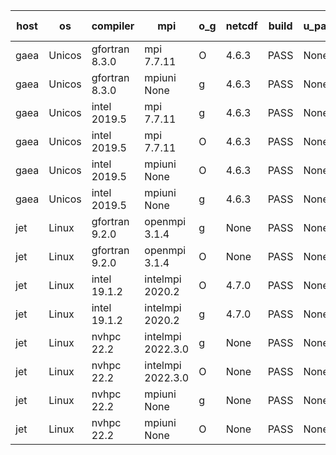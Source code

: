 

| host     | os       | compiler                              | mpi                      | o_g        | netcdf        | build       | u_pass          | u_fail          | s_pass            | s_fail            | e_pass             | e_fail             | nuopc_pass       | nuopc_fail       | artifacts link          |
|----------|----------|---------------------------------------|--------------------------|------------|---------------|-------------|-----------------|-----------------|-------------------|-------------------|--------------------|--------------------|------------------|------------------|-------------------------|
| gaea | Unicos | gfortran 8.3.0 | mpi 7.7.11  | O | 4.6.3  | PASS | None | None | None | None | None | None | None | None | <a href="https://github.com/esmf-org/esmf-test-artifacts/tree/032f47b9e892353a09ba3c6325bc051ee749335c/develop/gfortran/8.3.0/O/mpi/7.7.11" target="_blank">032f47b</a> | 
| gaea | Unicos | gfortran 8.3.0 | mpiuni None  | g | 4.6.3  | PASS | None | None | None | None | None | None | None | None | <a href="https://github.com/esmf-org/esmf-test-artifacts/tree/bfaa34eb059ee86bcfcf0af74352ca8a108e2f60/develop/gfortran/8.3.0/g/mpiuni/None" target="_blank">bfaa34e</a> | 
| gaea | Unicos | intel 2019.5 | mpi 7.7.11  | g | 4.6.3  | PASS | None | None | None | None | None | None | None | None | <a href="https://github.com/esmf-org/esmf-test-artifacts/tree/3d787216930f4990e32580774d73663d31fdd5fe/develop/intel/2019.5/g/mpi/7.7.11" target="_blank">3d78721</a> | 
| gaea | Unicos | intel 2019.5 | mpi 7.7.11  | O | 4.6.3  | PASS | None | None | None | None | None | None | None | None | <a href="https://github.com/esmf-org/esmf-test-artifacts/tree/19b749088e6b60d56f135f303eb604ce95090fae/develop/intel/2019.5/O/mpi/7.7.11" target="_blank">19b7490</a> | 
| gaea | Unicos | intel 2019.5 | mpiuni None  | O | 4.6.3  | PASS | None | None | None | None | None | None | None | None | <a href="https://github.com/esmf-org/esmf-test-artifacts/tree/e5767e028b328f6c63239c8fdc8d7469c8b7e169/develop/intel/2019.5/O/mpiuni/None" target="_blank">e5767e0</a> | 
| gaea | Unicos | intel 2019.5 | mpiuni None  | g | 4.6.3  | PASS | None | None | None | None | None | None | None | None | <a href="https://github.com/esmf-org/esmf-test-artifacts/tree/dbb20e3df9087025a7fdb54933068f8614245c35/develop/intel/2019.5/g/mpiuni/None" target="_blank">dbb20e3</a> | 
| jet | Linux | gfortran 9.2.0 | openmpi 3.1.4  | g | None  | PASS | None | None | None | None | None | None | None | None | <a href="https://github.com/esmf-org/esmf-test-artifacts/tree/3c172f708110ff77af900395c2073258c9e4624d/develop/gfortran/9.2.0/g/openmpi/3.1.4" target="_blank">3c172f7</a> | 
| jet | Linux | gfortran 9.2.0 | openmpi 3.1.4  | O | None  | PASS | None | None | None | None | None | None | None | None | <a href="https://github.com/esmf-org/esmf-test-artifacts/tree/773496e9960bfa9eee0ddf340d79d319e3f78cce/develop/gfortran/9.2.0/O/openmpi/3.1.4" target="_blank">773496e</a> | 
| jet | Linux | intel 19.1.2 | intelmpi 2020.2  | O | 4.7.0  | PASS | None | None | None | None | None | None | None | None | <a href="https://github.com/esmf-org/esmf-test-artifacts/tree/c3dcda460e20b7839b9dd1be434bb55db5b4ba1e/develop/intel/19.1.2/O/intelmpi/2020.2" target="_blank">c3dcda4</a> | 
| jet | Linux | intel 19.1.2 | intelmpi 2020.2  | g | 4.7.0  | PASS | None | None | None | None | None | None | None | None | <a href="https://github.com/esmf-org/esmf-test-artifacts/tree/d1e5e002ea37c20d6b58a7c9e433150148701153/develop/intel/19.1.2/g/intelmpi/2020.2" target="_blank">d1e5e00</a> | 
| jet | Linux | nvhpc 22.2 | intelmpi 2022.3.0  | g | None  | PASS | None | None | None | None | None | None | None | None | <a href="https://github.com/esmf-org/esmf-test-artifacts/tree/7538dff5c360f23e1d0d7cc31bda5fca32e77cb1/develop/nvhpc/22.2/g/intelmpi/2022.3.0" target="_blank">7538dff</a> | 
| jet | Linux | nvhpc 22.2 | intelmpi 2022.3.0  | O | None  | PASS | None | None | None | None | None | None | None | None | <a href="https://github.com/esmf-org/esmf-test-artifacts/tree/27deaa1f99c853f0e39cb3330a92d9598811d840/develop/nvhpc/22.2/O/intelmpi/2022.3.0" target="_blank">27deaa1</a> | 
| jet | Linux | nvhpc 22.2 | mpiuni None  | g | None  | PASS | None | None | None | None | None | None | None | None | <a href="https://github.com/esmf-org/esmf-test-artifacts/tree/b28e5346a82c8f34e0abd8918c87e5da7d33fb7f/develop/nvhpc/22.2/g/mpiuni/None" target="_blank">b28e534</a> | 
| jet | Linux | nvhpc 22.2 | mpiuni None  | O | None  | PASS | None | None | None | None | None | None | None | None | <a href="https://github.com/esmf-org/esmf-test-artifacts/tree/3595c86a93e2dd293b3e75aa600af361a3767473/develop/nvhpc/22.2/O/mpiuni/None" target="_blank">3595c86</a> | 
